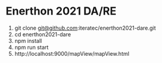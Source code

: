 # Enerthon 2021 DA/RE
1. git clone git@github.com:iteratec/enerthon2021-dare.git
2. cd enerthon2021-dare
3. npm install
4. npm run start
5. http://localhost:9000/mapView/mapView.html
